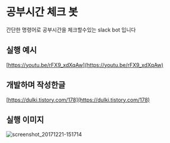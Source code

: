 # 공부시간 체크 봇

간단한 명령어로 공부시간을 체크할수있는 slack bot 입니다

## 실행 예시

[https://youtu.be/rFX9_xdXqAw](https://youtu.be/rFX9_xdXqAw)

## 개발하며 작성한글

[https://dulki.tistory.com/178](https://dulki.tistory.com/178)

## 실행 이미지
![screenshot_20171221-151714](https://user-images.githubusercontent.com/59547369/98596127-565d2980-231a-11eb-88a8-3749021c5835.png)
